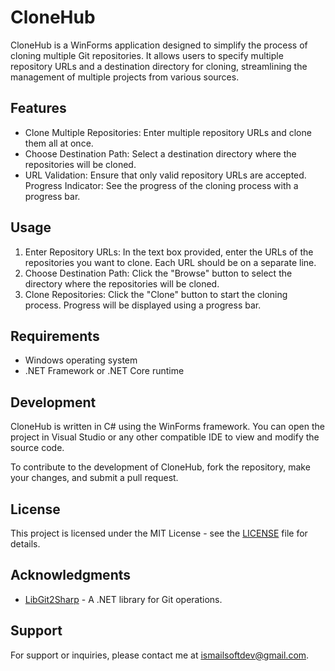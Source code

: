# CloneHub

CloneHub is a WinForms application designed to simplify the process of cloning multiple Git repositories. It allows users to specify multiple repository URLs and a destination directory for cloning, streamlining the management of multiple projects from various sources.

## Features

- Clone Multiple Repositories: Enter multiple repository URLs and clone them all at once.
- Choose Destination Path: Select a destination directory where the repositories will be cloned.
- URL Validation: Ensure that only valid repository URLs are accepted.
Progress Indicator: See the progress of the cloning process with a progress bar.

## Usage

1. Enter Repository URLs: In the text box provided, enter the URLs of the repositories you want to clone. Each URL should be on a separate line.
2. Choose Destination Path: Click the "Browse" button to select the directory where the repositories will be cloned.
3. Clone Repositories: Click the "Clone" button to start the cloning process. Progress will be displayed using a progress bar.

## Requirements

- Windows operating system
- .NET Framework or .NET Core runtime

## Development

CloneHub is written in C# using the WinForms framework. You can open the project in Visual Studio or any other compatible IDE to view and modify the source code.

To contribute to the development of CloneHub, fork the repository, make your changes, and submit a pull request.

## License

This project is licensed under the MIT License - see the [LICENSE](LICENSE) file for details.

## Acknowledgments

<!-- I used LibGit2Sharp -->

- [LibGit2Sharp](https://github.com/libgit2/libgit2sharp) - A .NET library for Git operations.

## Support

For support or inquiries, please contact me at [ismailsoftdev@gmail.com](mailto:ismailsoftdev@gmail).
